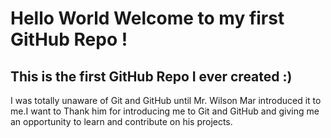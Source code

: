 # Hello World Welcome to my first GitHub Repo !

## This is the first GitHub Repo I ever created :) 

I was totally unaware of Git and GitHub until Mr. Wilson Mar introduced it to me.I want to Thank him for introducing me to Git and GitHub and giving me an opportunity to learn and contribute on his projects.


